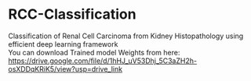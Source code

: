 # RCC-Classification
Classification of Renal Cell Carcinoma from Kidney Histopathology using efficient deep learning framework<br>
You can download Trained model Weights from here:<br>
https://drive.google.com/file/d/1hHJ_uV53Dhj_5C3aZH2h-osXDDqKRiK5/view?usp=drive_link
